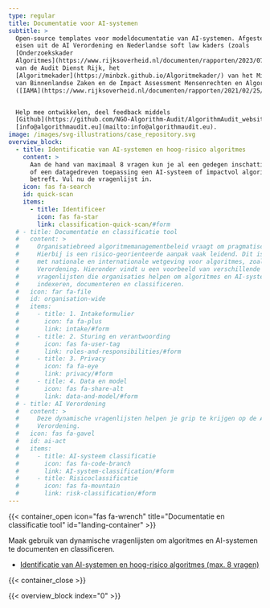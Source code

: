 ```yaml
---
type: regular
title: Documentatie voor AI-systemen
subtitle: >
  Open-source templates voor modeldocumentatie van AI-systemen. Afgestemd op de
  eisen uit de AI Verordening en Nederlandse soft law kaders (zoals
  [Onderzoekskader
  Algoritmes](https://www.rijksoverheid.nl/documenten/rapporten/2023/07/11/onderzoekskader-algoritmes-adr-2023#:~:text=De%20Auditdienst%20Rijk%20heeft%20een,risico's%20beheerst%20\(kunnen\)%20worden.)
  van de Audit Dienst Rijk, het
  [Algoritmekader](https://minbzk.github.io/Algoritmekader/) van het Ministerie
  van Binnenlandse Zaken en de Impact Assessment Mensenrechten en Algoritmes
  ([IAMA](https://www.rijksoverheid.nl/documenten/rapporten/2021/02/25/impact-assessment-mensenrechten-en-algoritmes))). 


  Help mee ontwikkelen, deel feedback middels
  [Github](https://github.com/NGO-Algorithm-Audit/AlgorithmAudit_website) of via
  [info@algorithmaudit.eu](mailto:info@algorithmaudit.eu).
image: /images/svg-illustrations/case_repository.svg
overview_block:
  - title: Identificatie van AI-systemen en hoog-risico algoritmes
    content: >
      Aan de hand van maximaal 8 vragen kun je al een gedegen inschatting maken
      of een datagedreven toepassing een AI-systeem of impactvol algoritme
      betreft. Vul nu de vragenlijst in.
    icon: fas fa-search
    id: quick-scan
    items:
      - title: Identificeer
        icon: fas fa-star
        link: classification-quick-scan/#form
  # - title: Documentatie en classificatie tool
  #   content: >
  #     Organisatiebreed algoritmemanagementbeleid vraagt om pragmatische kaders.
  #     Hierbij is een risico-georienteerde aanpak vaak leidend. Dit is in lijn
  #     met nationale en internationale wetgeving voor algoritmes, zoals de AI
  #     Verordening. Hieronder vindt u een voorbeeld van verschillende dynamische
  #     vragenlijsten die organisaties helpen om algoritmes en AI-systemen te
  #     indexeren, documenteren en classificeren.
  #   icon: far fa-file
  #   id: organisation-wide
  #   items:
  #     - title: 1. Intakeformulier
  #       icon: fa fa-plus
  #       link: intake/#form
  #     - title: 2. Sturing en verantwoording
  #       icon: fas fa-user-tag
  #       link: roles-and-responsibilities/#form
  #     - title: 3. Privacy
  #       icon: fa fa-eye
  #       link: privacy/#form
  #     - title: 4. Data en model
  #       icon: fas fa-share-alt
  #       link: data-and-model/#form
  # - title: AI Verordening
  #   content: >
  #     Deze dynamische vragenlijsten helpen je grip te krijgen op de AI
  #     Verordening.
  #   icon: fas fa-gavel
  #   id: ai-act
  #   items:
  #     - title: AI-systeem classificatie
  #       icon: fas fa-code-branch
  #       link: AI-system-classification/#form
  #     - title: Risicoclassificatie
  #       icon: fas fa-mountain
  #       link: risk-classification/#form
---
```


{{< container_open icon="fas fa-wrench" title="Documentatie en classificatie tool" id="landing-container" >}}

Maak gebruik van dynamische vragenlijsten om algoritmes en AI-systemen te documenten en classificeren.

* [Identificatie van AI-systemen en hoog-risico algoritmes (max. 8 vragen)](#quick-scan)

{{< container_close >}}

{{< overview_block index="0" >}}

<!-- {{< overview_block index="1" >}}

{{< overview_block index="2" >}} -->
